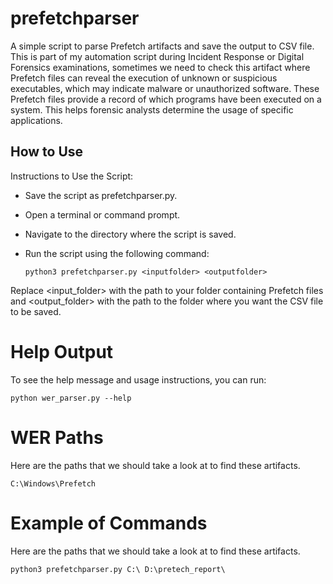 # prefetchparser
A simple script to parse Prefetch artifacts and save the output to CSV file. This is part of my automation script during Incident Response or Digital Forensics examinations, sometimes we need to check this artifact where Prefetch files can reveal the execution of unknown or suspicious executables, which may indicate malware or unauthorized software. These Prefetch files provide a record of which programs have been executed on a system. This helps forensic analysts determine the usage of specific applications.

## How to Use
Instructions to Use the Script:

- Save the script as prefetchparser.py.
- Open a terminal or command prompt.
- Navigate to the directory where the script is saved.
- Run the script using the following command:

   `python3 prefetchparser.py <inputfolder> <outputfolder>`

Replace <input_folder> with the path to your folder containing Prefetch files and <output_folder> with the path to the folder where you want the CSV file to be saved.

# Help Output
To see the help message and usage instructions, you can run:

`python wer_parser.py --help`

# WER Paths
Here are the paths that we should take a look at to find these artifacts.
```
C:\Windows\Prefetch
```

# Example of Commands
Here are the paths that we should take a look at to find these artifacts.
```
python3 prefetchparser.py C:\ D:\pretech_report\
```
